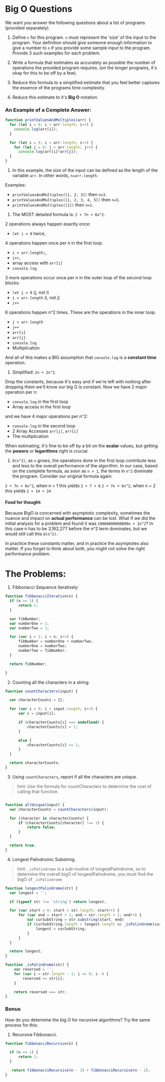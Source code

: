 # Big O Questions

We want you answer the following questions about a list of programs (provided separately).

1. Define `n` for this program. `n` must represent the 'size' of the input to the program. Your definition should give someone enough information to give a number to `n` if you provide some sample input to the program. Provide 3 such examples for each problem.

1. Write a formula that estimates as accurately as possible the number of operations the provided program requires. (on the longer programs, it's okay for this to be off by a few).

1. Reduce this formula to a simplified estimate that you feel better captures the essence of the programs time complexity.

1. Reduce this estimate to it's __Big O__ notation.

### An Example of a Complete Answer:

```js
function printValuesAndMultiples(arr) {
  for (let i = 0; i < arr.length; i++) {
    console.log(arr[i]);
  }

  for (let i = 0; i < arr.length; i++) {
    for (let j = 0; j < arr.length; j++) {
      console.log(arr[i]*arr[j]);
  }
}
```

1. In this example, the size of the input can be defined as the length of the variable `arr`. In other words, `n=arr.length`.

  Examples:
  * `printValuesAndMultiples([1, 2, 3])` then `n=3`.
  * `printValuesAndMultiples([1, 2, 3, 4, 5])` then `n=5`.
  * `printValuesAndMultiples([1])` then `n=1`.  

1. The MOST detailed formula is: `2 + 7n + 6n^2`.   

  2 operations always happen exactly once:
   * `let i = 0` twice,

  4 operations happen once per n in the first loop:
  * `i < arr.length;`,
  * `i++`,
  * array access with `arr[i]`
  * `console.log`

  3 more operations occur once per n in the outer loop of the second loop blocks:
  * `let j = 0` (j, not i)
  * `i < arr.length` (i, not j)
  * `i++`

  6 operations happen n^2 times. These are the operations in the inner loop.
  * `j < arr.length`
  * `j++`
  * `arr[i]`
  * `arr[j]`
  * `console.log`
  * Multiplication

  And all of this makes a BIG assumption that `console.log` is a __constant time__ operation.

1. Simplified: `2n + 2n^2`.

  Drop the constants, because it's easy and if we're left with nothing after dropping them we'll know our big O is constant. Now we have 2 major operation per n:
  * `console.log` in the first loop
  * Array access in the first loop

  and we have 4 major operations per n^2:
  * `console.log` in the second loop
  * 2 Array Accesses `arr[j]`, `arr[i]`
  * The multiplication

  When estimating, it's fine to be off by a bit on the __scalar__ values, but getting the __powers__ or __logarithms__ right is crucial.

1. `O(n^2)`, as `n` grows, the operations done in the first loop contribute less and less to the overall performance of the algorithm. In our case, based on the complete formula, as soon as `n > 1`, the terms in `n^2` dominate the program. Consider our original formula again:

`2 + 7n + 6n^2`, when n = 1 this yields `2 + 7 + 6`
`2 + 7n + 6n^2`, when n = 2 this yields `2 + 14 + 24`

#### Food for thought:

Because BigO is concerned with asymptotic complexity, sometimes the nuance and impact on __actual performance__ can be lost. What if we did the initial analysis for a problem and found it was `10000000000000n + 1n^2`? In this case n has to be 3,162,277 before the n^2 term dominates, but we would still call this `O(n^2)`.

In practice these constants matter, and in practice the asymptotes also matter. If you forget to think about both, you might not solve the right performance problem.

# The Problems:

1. Fibbonacci Sequence Iteratively:

  ```js
  function fibbonacciIterative(n) {
  	if (n <= 1) {
  		return 1;
  	}

  	var fibNumber;
  	var numberOne = 1;
  	var numberTwo = 1;

  	for (var i = 1; i < n; i++) {
  		fibNumber = numberOne + numberTwo;
  		numberOne = numberTwo;
  		numberTwo = fibNumber;
  	}

  	return fibNumber;

  }
  ```

2. Counting all the characters in a string:

  ```js
  function countCharacters(input) {

  	var characterCounts = {};

  	for (var i = 0; i < input.length; i++) {
  		var c = input[i];

  		if (characterCounts[c] === undefined) {
  			characterCounts[c] = 1;
  		}

  		else {
  			characterCounts[c] += 1;
  		}
  	}

  	return characterCounts;
  }
  ```

3. Using `countCharacters`, report if all the characters are unique.
  > hint: Use the formula for countCharacters to determine the cost of calling that function.

  ```js

  function allUnique(input) {
  	var characterCounts = countCharacters(input);

  	for (character in characterCounts) {
  		if (characterCounts[character] !== 1) {
  			return false;
  		}
  	}

  	return true;
  }
  ```

4. Longest Palindromic Substring.
> hint: `_isPalindrome` is a sub-routine of longestPalindrome, so to determine the overall bigO of longestPalindrome, you must find the bigO of `_isPalindrome`

  ```js
  function longestPalindrome(str) {
    var longest = '';

    if (typeof str !== 'string') return longest;

    for (var start = 0; start < str.length; start++) {
        for (var end = start + 1; end < str.length + 1; end++) {
            var curSubString = str.substring(start, end)
            if (curSubString.length > longest.length && _isPalindrome(curSubString)) {
                longest = curSubString;
            }
        }
    }

    return longest;
  }

  function _isPalindrome(str) {
      var reversed = '';
      for (var i = str.length - 1; i >= 0; i--) {
          reversed += str[i];
      }

      return reversed === str;
  }
  ```

### Bonus

How do you determine the big O for recursive algorithms? Try the same process for this:

1. Recursive Fibbonacci.
  ```js
  function fibbonacciRecursive(n) {

  	if (n <= 1) {
  		return 1;
  	}

	 return fibbonacciRecursive(n - 1) + fibbonacciRecursive(n - 2);
  }
  ```
